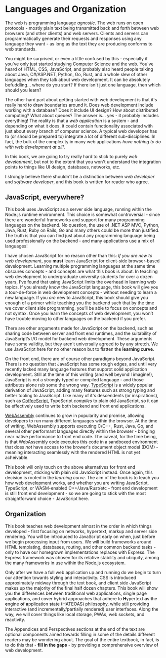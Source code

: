 # Languages and Organization
The web is programming language *agnostic*.  The web runs on open protocols - mostly plain text being transmitted back and forth between web browsers (and other clients) and web servers.  Clients and servers can programmatically generate their requests and responses using any language they want - as long as the text they are producing conforms to web standards.

You might be surprised, or even a little confused by this - especially if you've only just started studying Computer Science and the web.  You've heard of HTML, CSS, JavaScript, and probably also heard people talking about Java, C#/ASP.NET, Python, Go, Rust, and a whole slew of other languages when they talk about web development.  It can be absolutely befuddling... where do you start?  If there isn't just one language, then which should you learn?

The other hard part about getting started with web development is that it's really hard to draw boundaries around it.  Does web development include working with a database?  Does it include UI design?  How about distributed computing?  What about queues?  The answer is... yes - it probably includes everything!  The reality is that a *web application* is a system - and depending on what it does, it could contain functionality associated with just about every branch of computer science.  A typical web developer has to (or should be prepared to) integrate a lot of different sub-disciplines. In fact, the bulk of the complexity in many web applications *have nothing to do with web development at all!*.

In this book, we are going to try really hard to stick to purely *web development*, but not to the extent that you won't understand the integration points to things like UI design, databases, networks, etc.  

I strongly believe there shouldn't be a distinction between *web developer* and *software developer*, and this book is written for reader who agree.

## JavaScript, everywhere?
This book uses JavaScript as a server side language, running within the Node.js runtime environment.  This choice is somewhat controversial - since there are wonderful frameworks and support for many programming languages on the backend.  No question, the use of .NET ASP MVC, Python, Java, Rust, Ruby on Rails, Go and many others could be more than justified.  The truth is that you can find just about any programming language being used professionally on the backend - and many applications use a mix of languages!

I have chosen JavaScript for no reason other than this:  *If you are new to web development*, you **must** learn JavaScript for client-side browser-based development.  Learning multiple programming languages at the same time obscures concepts - and concepts are what this book is about.  In teaching web development to undergraduate university students for over a dozen years, I’ve found that using JavaScript limits the overhead in learning web topics.  If you already know the JavaScript language, this book will give you a tour-de-force in web development concepts - without needing to learn a new language.  If you *are* new to JavaScript, this book should give you enough of a primer while teaching you the backend such that by the time we cover client side programming, you’ll be able to focus on concepts and not syntax.  Once you learn the concepts of web development, you won’t have trouble moving to other languages on the backend if you prefer.

There are other arguments made for JavaScript on the backend, such as sharing code between server and front end runtimes, and the suitability of JavaScript’s I/O model for backend web development.  These arguments have some validity, but they aren’t universally agreed to by any stretch.  We use JavaScript here for no other reason but to flatten the **learning curve**.

On the front end, there are of course other paradigms beyond JavaScript.  There is no question that JavaScript has some rough edges, and until very recently lacked many language features that supprot solid application development.  Still at the time of this writing (and well beyond I imagine!), JavaScript is not a strongly typed or compiled language - and those attributes alone rub some the wrong way. [TypeScript](https://www.typescriptlang.org/) is a widely popular derivation of JavaScript, adding many features such as strong typing and better tooling to JavaScript.  Like many of it's descendents (or inspirations), such as [CoffeeScript](https://coffeescript.org/), TypeScript *compiles* to plain old JavaScript, so it can be effectively used to write both backend and front end applications.

[WebAssembly](https://developer.mozilla.org/en-US/docs/WebAssembly) continues to grow in popularity and promise, allowing developers to run many different languages within the browser.  At the time of writing, WebAssembly supports executing C/C++, Rust, Java, Go, and several other performant languages directly within the browser - bringing near native performance to front end code.  The caveat, for the time being, is that WebAssembly code executes this code in a sandboxed environment that does *not* have access to the brower's document object model (DOM) - meaning interacting seamlessly with the rendered HTML is not yet acheivable.

This book will only touch on the above alternatives for front end development, sticking with plain old JavaScript instead.  Once again, this decision is rooted in the *learning curve*.  The aim of the book is to teach you how web development works, and whether you are writing JavaScript, TypeScript, or WASM-enabled C++/Java/Rust/etc - front end development is still front end development - so we are going to stick with the most straightforward choice - JavaScript here.

## Organization
This book teaches web development almost in the order in which things developed - first focusing on networks, hypertext, markup and server side rendering.  You will be introduced to JavaScript early on when, just before we begin processing input from users.  We will build frameworks around HTML templating, databases, routing, and other common backend tasks - only to have our homegrown implementations replaces with Express.  The Express framework was chosen for its relative stability and ubiquity, among the many frameworks in use within the Node.js ecosystem.

Only after we have a full web application up and running do we begin to turn our attention towards styling and interactivity.  CSS is introduced approximately midway through the text book, and client side JavaScript makes up the majority of the final half dozen chapters.  This book will show you the differences between traditional web applications, single page applications, and cover hybrid approaches that adhere to **H**ypertext **a**s **t**he **e**ngine **o**f **a**pplication **s**tate (HATEOAS) philosophy, while still providing interactive (and incrementally/partially rendered) user interfaces.  Along the way, we will cover things like local storage, PWAs, web sockets, and reactivity.

The Appendices and Perspectives sections at the end of the text are optional components aimed towards filling in some of the details different readers may be wondering about.  The goal of the entire textbook, in fact, is to do this that - **fill in the gaps** - by providing a comprehensive overview of web development.  
